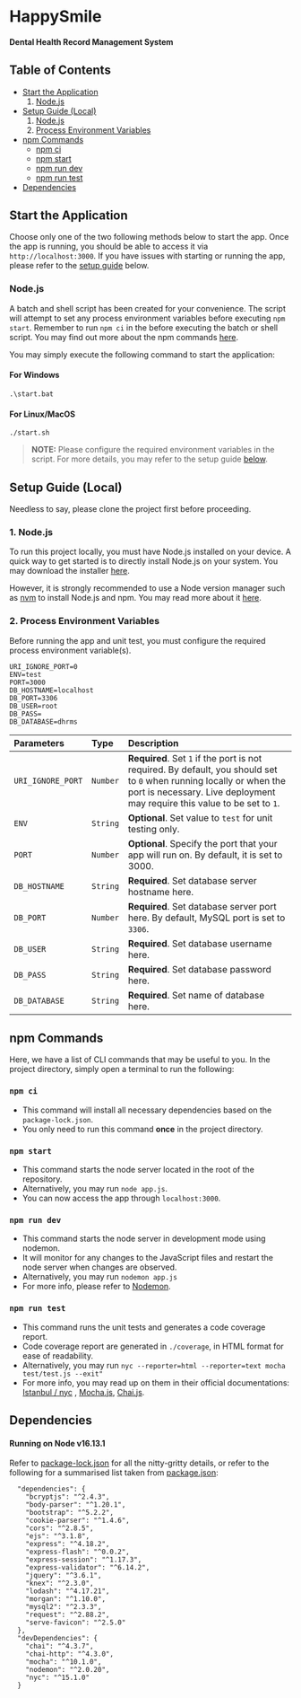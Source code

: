 # HappySmile
#### Dental Health Record Management System

## Table of Contents

- [Start the Application](#start-the-application)
    1. [Node.js](#nodejs)
- [Setup Guide (Local)](#setup-guide-local)
    1. [Node.js](#1-nodejs)
    2. [Process Environment Variables](#2-process-environment-variables)
- [npm Commands](#npm-commands)
    - [npm ci](#npm-ci)
    - [npm start](#npm-start)
    - [npm run dev](#npm-run-dev)
    - [npm run test](#npm-run-test)
- [Dependencies](#dependencies)

## Start the Application

Choose only one of the two following methods below to start the app. Once the app is running, you should be able to
access it via `http://localhost:3000`. If you have issues with starting or running the app, please refer to the
[setup guide](#setup-guide-local) below.

### Node.js

A batch and shell script has been created for your convenience. The script will attempt to set any process environment
variables before executing `npm start`. Remember to run `npm ci` in the before executing the batch or shell script. You
may find out more about the npm commands [here](#npm-commands).

You may simply execute the following command to start the application:

#### For Windows

```batch
.\start.bat
```

#### For Linux/MacOS

```shell
./start.sh
```

> **NOTE:** Please configure the required environment variables in the script. For more details, you may refer to the 
> setup guide [below](#2-process-environment-variables).

## Setup Guide (Local)

Needless to say, please clone the project first before proceeding.

### 1. Node.js

To run this project locally, you must have Node.js installed on your device. A quick way to get started is to directly
install Node.js on your system. You may download the installer [here](https://nodejs.org/en/download/).

However, it is strongly recommended to use a Node version manager such
as [nvm](https://github.com/nvm-sh/nvm#installing-and-updating)
to install Node.js and npm. You may read more about
it [here](https://docs.npmjs.com/downloading-and-installing-node-js-and-npm).

### 2. Process Environment Variables

Before running the app and unit test, you must configure the required process environment variable(s).

```
URI_IGNORE_PORT=0
ENV=test
PORT=3000
DB_HOSTNAME=localhost
DB_PORT=3306
DB_USER=root
DB_PASS=
DB_DATABASE=dhrms
```

| Parameters        | Type     | Description                                                                                                                                                                                       |
|:------------------|:---------|:--------------------------------------------------------------------------------------------------------------------------------------------------------------------------------------------------|
| `URI_IGNORE_PORT` | `Number` | **Required**. Set `1` if the port is not required. By default, you should set to `0` when running locally or when the port is necessary. Live deployment may require this value to be set to `1`. |
| `ENV`             | `String` | **Optional**. Set value to `test` for unit testing only.                                                                                                                                          |
| `PORT`            | `Number` | **Optional**. Specify the port that your app will run on. By default, it is set to 3000.                                                                                                          |
| `DB_HOSTNAME`     | `String` | **Required**. Set database server hostname here.                                                                                                                                                  |
| `DB_PORT`         | `Number` | **Required**. Set database server port here. By default, MySQL port is set to `3306`.                                                                                                             |
| `DB_USER`         | `String` | **Required**. Set database username here.                                                                                                                                                         |
| `DB_PASS`         | `String` | **Required**. Set database password here.                                                                                                                                                         |
| `DB_DATABASE`     | `String` | **Required**. Set name of database here.                                                                                                                                                          |

## npm Commands

Here, we have a list of CLI commands that may be useful to you. In the project directory, simply open a terminal to run
the following:

### `npm ci`

- This command will install all necessary dependencies based on the `package-lock.json`.
- You only need to run this command <b>once</b> in the project directory.

### `npm start`

- This command starts the node server located in the root of the repository.
- Alternatively, you may run `node app.js`.
- You can now access the app through `localhost:3000`.

### `npm run dev`

- This command starts the node server in development mode using nodemon.
- It will monitor for any changes to the JavaScript files and restart the node server when changes are observed.
- Alternatively, you may run `nodemon app.js`
- For more info, please refer to [Nodemon](https://github.com/remy/nodemon#nodemon).

### `npm run test`

- This command runs the unit tests and generates a code coverage report.
- Code coverage report are generated in `./coverage`, in HTML format for ease of readability.
- Alternatively, you may run `nyc --reporter=html --reporter=text mocha test/test.js --exit"`
- For more info, you may read up on them in their official documentations: [Istanbul / nyc](https://istanbul.js.org/)
  , [Mocha.js](https://mochajs.org/), [Chai.js](https://www.chaijs.com/).

## Dependencies

#### Running on Node v16.13.1

Refer to [package-lock.json](./package-lock.json) for all the nitty-gritty details, or refer to the following for a
summarised list taken from [package.json](./package.json):

```json5
  "dependencies": {
    "bcryptjs": "^2.4.3",
    "body-parser": "^1.20.1",
    "bootstrap": "^5.2.2",
    "cookie-parser": "^1.4.6",
    "cors": "^2.8.5",
    "ejs": "^3.1.8",
    "express": "^4.18.2",
    "express-flash": "^0.0.2",
    "express-session": "^1.17.3",
    "express-validator": "^6.14.2",
    "jquery": "^3.6.1",
    "knex": "^2.3.0",
    "lodash": "^4.17.21",
    "morgan": "^1.10.0",
    "mysql2": "^2.3.3",
    "request": "^2.88.2",
    "serve-favicon": "^2.5.0"
  },
  "devDependencies": {
    "chai": "^4.3.7",
    "chai-http": "^4.3.0",
    "mocha": "^10.1.0",
    "nodemon": "^2.0.20",
    "nyc": "^15.1.0"
  }
```